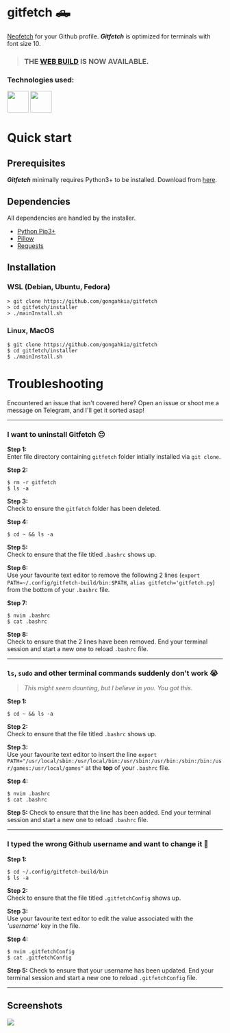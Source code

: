 # gitfetch 🛻

[Neofetch](https://github.com/dylanaraps/neofetch) for your Github profile. ***Gitfetch*** is optimized for terminals with font size 10.

> ### THE [WEB BUILD](https://github.com/gongahkia/5-days/tree/Main/gitfetch) IS NOW AVAILABLE.

<h3>Technologies used:</h3>

<p align="left">
<img src="https://cdn.jsdelivr.net/gh/devicons/devicon/icons/python/python-original.svg" width="50" height="50"/>
<img src="https://cdn.jsdelivr.net/gh/devicons/devicon/icons/bash/bash-original.svg" width="50" height="50"/>
</p>

# Quick start

## Prerequisites

***Gitfetch*** minimally requires Python3+ to be installed. Download from [here](https://www.python.org/downloads/). 

## Dependencies

All dependencies are handled by the installer.

- [Python Pip3+](https://pypi.org/project/pip/)
- [Pillow](https://pypi.org/project/Pillow/)
- [Requests](https://pypi.org/project/requests/)

## Installation

### WSL (Debian, Ubuntu, Fedora)

```console
> git clone https://github.com/gongahkia/gitfetch
> cd gitfetch/installer
> ./mainInstall.sh
```

### Linux, MacOS

```console
$ git clone https://github.com/gongahkia/gitfetch
$ cd gitfetch/installer
$ ./mainInstall.sh
```
# Troubleshooting

Encountered an issue that isn't covered here? Open an issue or shoot me a message on Telegram, and I'll get it sorted asap!

---

### I want to uninstall Gitfetch 😔

**Step 1:**  
Enter file directory containing `gitfetch` folder intially installed via `git clone`.

**Step 2:**
```console
$ rm -r gitfetch
$ ls -a
```

**Step 3:**  
Check to ensure the `gitfetch` folder has been deleted.

**Step 4:**
```console
$ cd ~ && ls -a
```

**Step 5:**  
Check to ensure that the file titled `.bashrc` shows up.

**Step 6:**  
Use your favourite text editor to remove the following 2 lines (`export PATH=~/.config/gitfetch-build/bin:$PATH`, `alias gitfetch='gitfetch.py`) from the bottom of your `.bashrc` file.

**Step 7:**
```console
$ nvim .bashrc
$ cat .bashrc
```

**Step 8:**  
Check to ensure that the 2 lines have been removed. End your terminal session and start a new one to reload `.bashrc` file.

---

### `ls`, `sudo` and other terminal commands suddenly don't work 😭

> *This might seem daunting, but I believe in you. You got this.*

**Step 1:**  
```console
$ cd ~ && ls -a
```

**Step 2:**  
Check to ensure that the file titled `.bashrc` shows up.

**Step 3:**  
Use your favourite text editor to insert the line `export PATH="/usr/local/sbin:/usr/local/bin:/usr/sbin:/usr/bin:/sbin:/bin:/usr/games:/usr/local/games"` at the **top** of your `.bashrc` file.

**Step 4:**
```console
$ nvim .bashrc
$ cat .bashrc
```

**Step 5:**
Check to ensure that the line has been added. End your terminal session and start a new one to reload `.bashrc` file.

---

### I typed the wrong Github username and want to change it 🤡

**Step 1:**  
```console
$ cd ~/.config/gitfetch-build/bin
$ ls -a
```

**Step 2:**  
Check to ensure that the file titled `.gitfetchConfig` shows up.

**Step 3:**  
Use your favourite text editor to edit the value associated with the *'username'* key in the file.

**Step 4:**  
```console
$ nvim .gitfetchConfig
$ cat .gitfetchConfig
```

**Step 5:**
Check to ensure that your username has been updated. End your terminal session and start a new one to reload `.gitfetchConfig` file.

---

## Screenshots

![](assets/gitfetch-web.png)
